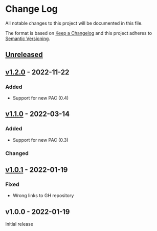 # Change Log

All notable changes to this project will be documented in this file.

The format is based on [Keep a Changelog](http://keepachangelog.com/)
and this project adheres to [Semantic Versioning](http://semver.org/).

## [Unreleased]

## [v1.2.0] - 2022-11-22

### Added

- Support for new PAC (0.4)

## [v1.1.0] - 2022-03-14

### Added

- Support for new PAC (0.3)

### Changed

## [v1.0.1] - 2022-01-19

### Fixed

- Wrong links to GH repository

## v1.0.0 - 2022-01-19

Initial release

[Unreleased]: https://github.com/rtic-rs/systick-monotonic/compare/v1.2.0...HEAD
[v1.2.0]: https://github.com/rtic-rs/systick-monotonic/compare/v1.1.0...v1.2.0
[v1.1.0]: https://github.com/rtic-rs/systick-monotonic/compare/v1.0.1...v1.1.0
[v1.0.1]: https://github.com/rtic-rs/systick-monotonic/compare/v1.0.0...v1.0.1
